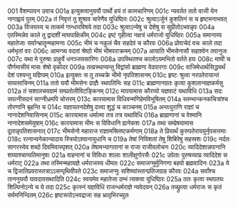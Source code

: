 001	वैशम्पायन उवाच
001a	इत्युक्त्वानुययौ पार्थो हयं तं कामचारिणम्
001c	न्यवर्तत ततो वाजी येन नागाह्वयं पुरम्
002a	तं निवृत्तं तु शुश्राव चारेणैव युधिष्ठिरः
002c	श्रुत्वाऽर्जुनं कुशलिनं स च हृष्टमनाभवत्
003a	विजयस्य च तत्कर्म गान्धारविषये तदा
003c	श्रुत्वाऽन्येषु च देशेषु स सुप्रीतोऽभवन्नृपः
004a	एतस्मिन्नेव काले तु द्वादशीं माघपाक्षिकीम्
004c	इष्टं गृहीत्वा नक्षत्रं धर्मराजो युधिष्ठिरः
005a	समानाय्य महातेजाः सर्वान्भ्रातॄन्महामनाः
005c	भीमं च नकुलं चैव सहदेवं च कौरवः
006a	प्रोवाचेदं वचः काले तदा धर्मभृतां वरः
006c	आमन्त्र्य वदतां श्रेष्ठो भीमं भीमपराक्रमम्
007a	आयाति भीमसेनासौ सहाश्वेन तवानुजः
007c	यथा मे पुरुषाः प्राहुर्ये धनञ्जयसारिणः
008a	उपस्थितश्च कालोऽयमभितो वर्तते हयः
008c	माघी च पौर्णमासीयं मासः शेषो वृकोदर
009a	तत्प्रस्थाप्यन्तु विद्वांसो ब्राह्मणा वेदपारगाः
009c	वाजिमेधार्थसिद्ध्यर्थं देशं पश्यन्तु यज्ञियम्
010a	इत्युक्तः स तु तच्चक्रे भीमो नृपतिशासनम्
010c	हृष्टः श्रुत्वा नरपतेरायान्तं सव्यसाचिनम्
011a	ततो ययौ भीमसेनः प्राज्ञैः स्थपतिभिः सह
011c	ब्राह्मणानग्रतः कृत्वा कुशलान्यज्ञकर्मसु
012a	तं सशालचयग्रामं सम्प्रतोलीविटङ्किनम्
012c	मापयामास कौरव्यो यज्ञवाटं यथाविधि
013a	सदः सपत्नीसदनं साग्नीध्रमपि चोत्तरम्
013c	कारयामास विधिवन्मणिहेमविभूषितम्
014a	स्तम्भान्कनकचित्रांश्च तोरणानि बृहन्ति च
014c	यज्ञायतनदेशेषु दत्त्वा शुद्धं च काञ्चनम्
015a	अन्तःपुराणि राज्ञां च नानादेशनिवासिनाम्
015c	कारयामास धर्मात्मा तत्र तत्र यथाविधि
016a	ब्राह्मणानां च वेश्मानि नानादेशसमेयुषाम्
016c	कारयामास भीमः स विविधानि ह्यनेकशः
017a	तथा सम्प्रेषयामास दूतान्नृपतिशासनात्
017c	भीमसेनो महाराज राज्ञामक्लिष्टकर्मणाम्
018a	ते प्रियार्थं कुरुपतेराययुर्नृपसत्तमाः
018c	रत्नान्यनेकान्यादाय स्त्रियोऽश्वानायुधानि च
019a	तेषां निविशतां तेषु शिबिरेषु सहस्रशः
019c	नर्दतः सागरस्येव शब्दो दिवमिवास्पृशत्
020a	तेषामभ्यागतानां स राजा राजीवलोचनः
020c	व्यादिदेशान्नपानानि शय्याश्चाप्यतिमानुषाः
021a	वाहनानां च विविधाः शालाः शालीक्षुगोरसैः
021c	उपेताः पुरुषव्याघ्र व्यादिदेश स धर्मराट्
022a	तथा तस्मिन्महायज्ञे धर्मराजस्य धीमतः
022c	समाजग्मुर्मुनिगणा बहवो ब्रह्मवादिनः
023a	ये च द्विजातिप्रवरास्तत्राऽऽसन्पृथिवीपते
023c	समाजग्मुः सशिष्यांस्तान्प्रतिजग्राह कौरवः
024a	सर्वांश्च ताननुययौ यावदावसथादिति
024c	स्वयमेव महातेजा दम्भं त्यक्त्वा युधिष्ठिरः
025a	ततः कृत्वा स्थपतयः शिल्पिनोऽन्ये च ये तदा
025c	कृत्स्नं यज्ञविधिं राजन्धर्मराज्ञे न्यवेदयन्
026a	तच्छ्रुत्वा धर्मराजः स कृतं सर्वमनिन्दितम्
026c	हृष्टरूपोऽभवद्राजा सह भ्रातृभिरच्युतः
